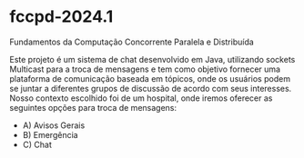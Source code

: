 # fccpd-2024.1
Fundamentos da Computação Concorrente Paralela e Distribuída 

Este projeto é um sistema de chat desenvolvido em Java, utilizando sockets Multicast para a troca de mensagens e tem como objetivo fornecer uma plataforma de comunicação baseada em tópicos, onde os usuários podem se juntar a diferentes grupos de discussão de acordo com seus interesses. Nosso contexto escolhido foi de um hospital, onde iremos oferecer as seguintes opções para troca de mensagens: 
- A) Avisos Gerais 
- B) Emergência
- C) Chat
